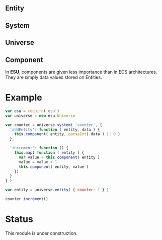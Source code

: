 
## Entity

## System

## Universe

## Component

In **ESU**, components are given less importance than in ECS architectures. They are simply data values stored on Entities.



# Example

```javascript
var esu = require('esu')
var universe = new esu.Universe

var counter = universe.system( 'counter', {
  'addEntity': function ( entity, data ) {
    this.component( entity, parseInt( data ) || 0 )
  },

  'increment': function () {
    this.map( function ( entity ) {
      var value = this.component( entity )
      value = value + 1
      this.component( entity, value )
    })
  }
} )

var entity = universe.entity( { counter: 1 } )

counter.increment()
```


# Status

This module is under construction.
